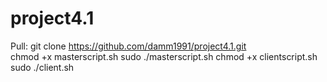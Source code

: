 # project4.1

Pull: git clone https://github.com/damm1991/project4.1.git<br>
chmod +x masterscript.sh
sudo ./masterscript.sh
chmod +x clientscript.sh
sudo ./client.sh
